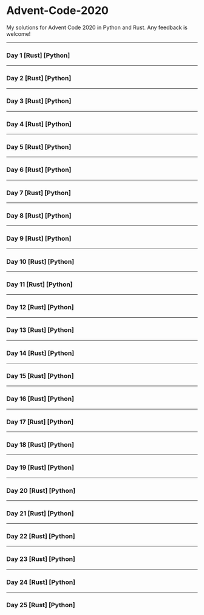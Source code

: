 # Advent-Code-2020
My solutions for Advent Code 2020 in Python and Rust. Any feedback is welcome!
___
### Day 1 [Rust] [Python]
___
### Day 2 [Rust] [Python]
___
### Day 3 [Rust] [Python]
___
### Day 4 [Rust] [Python]
___
### Day 5 [Rust] [Python]
___
### Day 6 [Rust] [Python]
___
### Day 7 [Rust] [Python]
___
### Day 8 [Rust] [Python]
___
### Day 9 [Rust] [Python]
___
### Day 10 [Rust] [Python]
___
### Day 11 [Rust] [Python]
___
### Day 12 [Rust] [Python]
___
### Day 13 [Rust] [Python]
___
### Day 14 [Rust] [Python]
___
### Day 15 [Rust] [Python]
___
### Day 16 [Rust] [Python]
___
### Day 17 [Rust] [Python]
___
### Day 18 [Rust] [Python]
___
### Day 19 [Rust] [Python]
___
### Day 20 [Rust] [Python]
___
### Day 21 [Rust] [Python]
___
### Day 22 [Rust] [Python]
___
### Day 23 [Rust] [Python]
___
### Day 24 [Rust] [Python]
___
### Day 25 [Rust] [Python]

